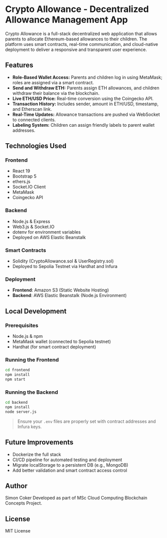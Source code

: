 
# Crypto Allowance - Decentralized Allowance Management App

Crypto Allowance is a full-stack decentralized web application that allows parents to allocate Ethereum-based allowances to their children. The platform uses smart contracts, real-time communication, and cloud-native deployment to deliver a responsive and transparent user experience.

## Features

- **Role-Based Wallet Access:** Parents and children log in using MetaMask; roles are assigned via a smart contract.
- **Send and Withdraw ETH:** Parents assign ETH allowances, and children withdraw their balance via the blockchain.
- **Live ETH/USD Price:** Real-time conversion using the Coingecko API.
- **Transaction History:** Includes sender, amount in ETH/USD, timestamp, and Etherscan link.
- **Real-Time Updates:** Allowance transactions are pushed via WebSocket to connected clients.
- **Labeling System:** Children can assign friendly labels to parent wallet addresses.

## Technologies Used

### Frontend
- React 19
- Bootstrap 5
- ethers.js
- Socket.IO Client
- MetaMask
- Coingecko API

### Backend
- Node.js & Express
- Web3.js & Socket.IO
- dotenv for environment variables
- Deployed on AWS Elastic Beanstalk

### Smart Contracts
- Solidity (CryptoAllowance.sol & UserRegistry.sol)
- Deployed to Sepolia Testnet via Hardhat and Infura

### Deployment
- **Frontend**: Amazon S3 (Static Website Hosting)
- **Backend**: AWS Elastic Beanstalk (Node.js Environment)

## Local Development

### Prerequisites
- Node.js & npm
- MetaMask wallet (connected to Sepolia testnet)
- Hardhat (for smart contract deployment)

### Running the Frontend
```bash
cd frontend
npm install
npm start
```

### Running the Backend
```bash
cd backend
npm install
node server.js
```

> Ensure your `.env` files are properly set with contract addresses and Infura keys.

## Future Improvements
- Dockerize the full stack
- CI/CD pipeline for automated testing and deployment
- Migrate localStorage to a persistent DB (e.g., MongoDB)
- Add better validation and smart contract access control

## Author
Simon Coker
Developed as part of MSc Cloud Computing Blockchain Concepts Project.

## License
MIT License
